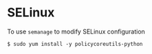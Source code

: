 # SELinux

To use `semanage` to modify SELinux configuration

```console
$ sudo yum install -y policycoreutils-python
```

